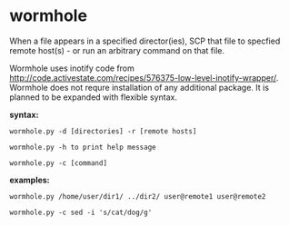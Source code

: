 wormhole
=========
When a file appears in a specified director(ies), SCP that file to specfied remote host(s) - or run an arbitrary command on that file.

Wormhole uses inotify code from http://code.activestate.com/recipes/576375-low-level-inotify-wrapper/. Wormhole does not requre installation of any additional package.
It is planned to be expanded with flexible syntax.

__syntax:__

`wormhole.py -d [directories] -r [remote hosts] `

`wormhole.py -h to print help message `

`wormhole.py -c [command]`

__examples:__

`wormhole.py /home/user/dir1/ ../dir2/ user@remote1 user@remote2`

`wormhole.py -c sed -i 's/cat/dog/g'`
